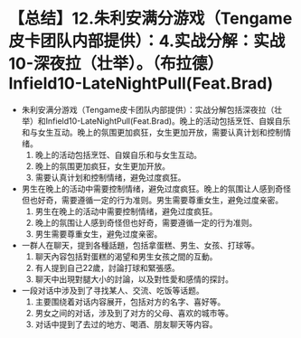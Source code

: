 # 【总结】12.朱利安满分游戏（Tengame皮卡团队内部提供）：4.实战分解：实战10-深夜拉（壮举）。（布拉德）Infield10-LateNightPull(Feat.Brad)

-   朱利安满分游戏（Tengame皮卡团队内部提供）：实战分解包括深夜拉（壮举）和Infield10-LateNightPull(Feat.Brad)。晚上的活动包括烹饪、自娱自乐和与女生互动。晚上的氛围更加疯狂，女生更加开放，需要认真计划和控制情绪。
    1.  晚上的活动包括烹饪、自娱自乐和与女生互动。
    2.  晚上的氛围更加疯狂，女生更加开放。
    3.  需要认真计划和控制情绪，避免过度疯狂。
-   男生在晚上的活动中需要控制情绪，避免过度疯狂。晚上的氛围让人感到奇怪但也好奇，需要遵循一定的行为准则。男生需要尊重女生，避免过度亲密。
    1.  男生在晚上的活动中需要控制情绪，避免过度疯狂。
    2.  晚上的氛围让人感到奇怪但也好奇，需要遵循一定的行为准则。
    3.  男生需要尊重女生，避免过度亲密。
-   一群人在聊天，提到各種話題，包括拿蛋糕、男生、女孩、打球等。
    1.  聊天內容包括對蛋糕的渴望和男生女孩之間的互動。
    2.  有人提到自己22歲，討論打球和緊張感。
    3.  聊天中出現對腿大小的討論，以及對性愛和感情的探討。
-   一段对话中涉及到了寻找某人、交流、吃饭等话题。
    1.  主要围绕着对话内容展开，包括对方的名字、喜好等。
    2.  男女之间的对话，涉及到了对方的父母、喜欢的城市等。
    3.  对话中提到了去过的地方、喝酒、朋友聊天等内容。